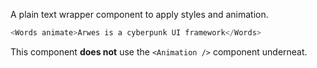 A plain text wrapper component to apply styles and animation.

```javascript
<Words animate>Arwes is a cyberpunk UI framework</Words>
```

This component **does not** use the `<Animation />` component underneat.

